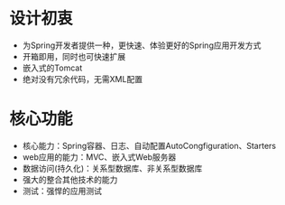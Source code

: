 # 设计初衷  
- 为Spring开发者提供一种，更快速、体验更好的Spring应用开发方式
- 开箱即用，同时也可快速扩展
- 嵌入式的Tomcat
- 绝对没有冗余代码，无需XML配置

# 核心功能  
- 核心能力：Spring容器、日志、自动配置AutoCongfiguration、Starters  
- web应用的能力：MVC、嵌入式Web服务器
- 数据访问(持久化)：关系型数据库、非关系型数据库
- 强大的整合其他技术的能力
- 测试：强悍的应用测试